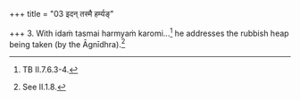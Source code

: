 +++
title = "03 इदन् तस्मै हर्म्यङ्"

+++
3. With idaṁ tasmai harmyaṁ karomi...[^1] he addresses the rubbish heap being taken (by the Āgnīdhra).[^2]  

[^1]: TB II.7.6.3-4.  

[^2]: See II.1.8.
